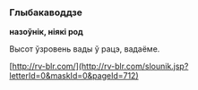 ### Глыбакаводдзе
**назоўнік, ніякі род**

Высот ўзровень вады ў рацэ, вадаёме.

<a rel="author">[http://rv-blr.com/](http://rv-blr.com/slounik.jsp?letterId=0&maskId=0&pageId=712)</a>
